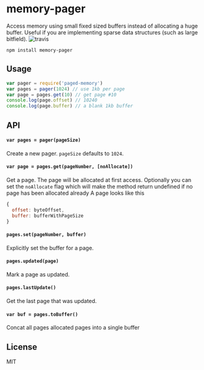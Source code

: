 # memory-pager
Access memory using small fixed sized buffers instead of allocating a huge buffer.
Useful if you are implementing sparse data structures (such as large bitfield).
![travis](https://travis-ci.org/mafintosh/memory-pager.svg?branch=master)
```
npm install memory-pager
```
## Usage
``` js
var pager = require('paged-memory')
var pages = pager(1024) // use 1kb per page
var page = pages.get(10) // get page #10
console.log(page.offset) // 10240
console.log(page.buffer) // a blank 1kb buffer
```
## API
#### `var pages = pager(pageSize)`
Create a new pager. `pageSize` defaults to `1024`.
#### `var page = pages.get(pageNumber, [noAllocate])`
Get a page. The page will be allocated at first access.
Optionally you can set the `noAllocate` flag which will make the
method return undefined if no page has been allocated already
A page looks like this
``` js
{
  offset: byteOffset,
  buffer: bufferWithPageSize
}
```
#### `pages.set(pageNumber, buffer)`
Explicitly set the buffer for a page.
#### `pages.updated(page)`
Mark a page as updated.
#### `pages.lastUpdate()`
Get the last page that was updated.
#### `var buf = pages.toBuffer()`
Concat all pages allocated pages into a single buffer
## License
MIT

